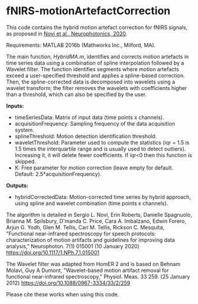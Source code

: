 # fNIRS-motionArtefactCorrection

This code contains the hybrid motion artefact correction for fNIRS signals, as proposed in [Novi et al., Neurophotonics, 2020](https://www.spiedigitallibrary.org/journals/neurophotonics/volume-7/issue-01/015001/Functional-near-infrared-spectroscopy-for-speech-protocols--characterization-of/10.1117/1.NPh.7.1.015001.full#_=_). 

Requirements: MATLAB 2016b (Mathworks Inc., Milford, MA). 

The main function, *HybridMA.m*, identifies and corrects motion artefacts in time series data using a combination of spline interpolation followed by a Wavelet filter. The function identifies segments where motion artefacts exceed a user-specified threshold and applies a spline-based correction. Then, the spline-corrected data is decomposed into wavelets using a wavelet transform; the filter removes the wavelets with coefficients higher than a threshold, which can also be specified by the user.

**Inputs:**
- timeSeriesData: Matrix of input data (time points x channels).
- acquisitionFrequency: Sampling frequency of the data acquisition system.
- splineThreshold: Motion detection identification threshold.
- waveletThreshold: Parameter used to compute the statistics (iqr = 1.5 is 1.5 times the interquartile range and is usually used to detect outliers). Increasing it, it will delete fewer coefficients. If iqr<0 then this function is skipped.
- K: Free parameter for motion correction (leave empty for default. Default: 2.5*acquisitionFrequency).

**Outputs:**
- hybridCorrectedData: Motion-corrected time series by hybrid approach, using spline and wavelet combination (time points x channels).

The algorithm is detailed in 
Sergio L. Novi, Erin Roberts, Danielle Spagnuolo, Brianna M. Spilsbury, D'manda C. Price, Cara A. Imbalzano, Edwin Forero, Arjun G. Yodh, Glen M. Tellis, Cari M. Tellis, Rickson C. Mesquita, "Functional near-infrared spectroscopy for speech protocols: characterization of motion artifacts and guidelines for improving data analysis," Neurophoton. 7(1) 015001 (10 January 2020) https://doi.org/10.1117/1.NPh.7.1.015001

The Wavelet filter was adapted from HomER 2 and is based on
Behnam Molavi, Guy A Dumont, "Wavelet-based motion artifact removal for functional near-infrared spectroscopy," Physiol. Meas. 33 259. (25 January 2012) https://doi.org/10.1088/0967-3334/33/2/259

Please cite these works when using this code. 
